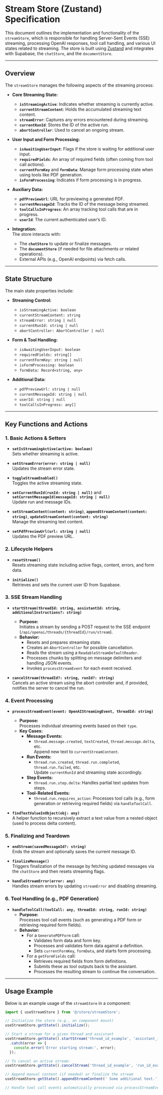 # Stream Store (Zustand) Specification

This document outlines the implementation and functionality of the `streamStore`, which is responsible for handling Server-Sent Events (SSE) streaming, processing OpenAI responses, tool call handling, and various UI states related to streaming. The store is built using [Zustand](https://github.com/pmndrs/zustand) and integrates with Supabase, the `chatStore`, and the `documentStore`.

---

## Overview

The `streamStore` manages the following aspects of the streaming process:

- **Core Streaming State:**
  - **`isStreamingActive`**: Indicates whether streaming is currently active.
  - **`currentStreamContent`**: Holds the accumulated streaming text content.
  - **`streamError`**: Captures any errors encountered during streaming.
  - **`currentRunId`**: Stores the ID of the active run.
  - **`abortController`**: Used to cancel an ongoing stream.

- **User Input and Form Processing:**
  - **`isAwaitingUserInput`**: Flags if the store is waiting for additional user input.
  - **`requiredFields`**: An array of required fields (often coming from tool call actions).
  - **`currentFormKey`** and **`formData`**: Manage form processing state when using tools like PDF generation.
  - **`isFormProcessing`**: Indicates if form processing is in progress.

- **Auxiliary Data:**
  - **`pdfPreviewUrl`**: URL for previewing a generated PDF.
  - **`currentMessageId`**: Tracks the ID of the message being streamed.
  - **`toolCallsInProgress`**: An array tracking tool calls that are in progress.
  - **`userId`**: The current authenticated user’s ID.

- **Integration:**  
  The store interacts with:
  - The **`chatStore`** to update or finalize messages.
  - The **`documentStore`** (if needed for file attachments or related operations).
  - External APIs (e.g., OpenAI endpoints) via fetch calls.

---

## State Structure

The main state properties include:

- **Streaming Control:**
  - `isStreamingActive: boolean`
  - `currentStreamContent: string`
  - `streamError: string | null`
  - `currentRunId: string | null`
  - `abortController: AbortController | null`

- **Form & Tool Handling:**
  - `isAwaitingUserInput: boolean`
  - `requiredFields: string[]`
  - `currentFormKey: string | null`
  - `isFormProcessing: boolean`
  - `formData: Record<string, any>`

- **Additional Data:**
  - `pdfPreviewUrl: string | null`
  - `currentMessageId: string | null`
  - `userId: string | null`
  - `toolCallsInProgress: any[]`

---

## Key Functions and Actions

### 1. Basic Actions & Setters

- **`setIsStreamingActive(active: boolean)`**  
  Sets whether streaming is active.

- **`setStreamError(error: string | null)`**  
  Updates the stream error state.

- **`toggleStreamEnabled()`**  
  Toggles the active streaming state.

- **`setCurrentRunId(runId: string | null)`** and **`setCurrentMessageId(messageId: string | null)`**  
  Update run and message IDs.

- **`setStreamContent(content: string)`**, **`appendStreamContent(content: string)`**, **`updateStreamContent(content: string)`**  
  Manage the streaming text content.

- **`setPdfPreviewUrl(url: string | null)`**  
  Updates the PDF preview URL.

### 2. Lifecycle Helpers

- **`resetStream()`**  
  Resets streaming state including active flags, content, errors, and form data.

- **`initialize()`**  
  Retrieves and sets the current user ID from Supabase.

### 3. SSE Stream Handling

- **`startStream(threadId: string, assistantId: string, additionalInstructions?: string)`**  
  - **Purpose:**  
    Initiates a stream by sending a POST request to the SSE endpoint (`/api/openai/threads/{threadId}/run/stream`).
  - **Behavior:**  
    - Resets and prepares streaming state.
    - Creates an `AbortController` for possible cancellation.
    - Reads the stream using a `ReadableStreamDefaultReader`.
    - Processes chunks by splitting on message delimiters and handling JSON events.
    - Invokes `processStreamEvent` for each event received.
    
- **`cancelStream(threadId?: string, runId?: string)`**  
  Cancels an active stream using the abort controller and, if provided, notifies the server to cancel the run.

### 4. Event Processing

- **`processStreamEvent(event: OpenAIStreamingEvent, threadId: string)`**  
  - **Purpose:**  
    Processes individual streaming events based on their `type`.
  - **Key Cases:**
    - **Message Events:**  
      - `thread.message.created`, `textCreated`, `thread.message.delta`, etc.  
        Append new text to `currentStreamContent`.
    - **Run Events:**  
      - `thread.run.created`, `thread.run.completed`, `thread.run.failed`, etc.  
        Update `currentRunId` and streaming state accordingly.
    - **Step Events:**  
      - `thread.run.step.delta`: Handles partial text updates from steps.
    - **Tool-Related Events:**  
      - `thread.run.requires_action`: Processes tool calls (e.g., form generation or retrieving required fields) via `handleToolCall`.

- **`findTextValueInObject(obj: any)`**  
  A helper function to recursively extract a text value from a nested object (used to process delta content).

### 5. Finalizing and Teardown

- **`endStream(savedMessageId?: string)`**  
  Ends the stream and optionally saves the current message ID.

- **`finalizeMessage()`**  
  Triggers finalization of the message by fetching updated messages via the `chatStore` and then resets streaming flags.

- **`handleStreamError(error: any)`**  
  Handles stream errors by updating `streamError` and disabling streaming.

### 6. Tool Handling (e.g., PDF Generation)

- **`handleToolCall(toolCall: any, threadId: string, runId: string)`**  
  - **Purpose:**  
    Processes tool call events (such as generating a PDF form or retrieving required form fields).
  - **Behavior:**  
    - For a `GeneratePDFForm` call:  
      - Validates form data and form key.
      - Processes and validates form data against a definition.
      - Sets `currentFormKey`, `formData`, and starts form processing.
    - For a `getFormFields` call:  
      - Retrieves required fields from form definitions.
      - Submits these as tool outputs back to the assistant.
      - Processes the resulting stream to continue the conversation.

---

## Usage Example

Below is an example usage of the `streamStore` in a component:

```typescript
import { useStreamStore } from '@/store/streamStore';

// Initialize the store (e.g., on component mount)
useStreamStore.getState().initialize();

// Start a stream for a given thread and assistant
useStreamStore.getState().startStream('thread_id_example', 'assistant_id_example', 'Additional instructions if needed')
  .catch(error => {
    console.error('Error starting stream:', error);
  });

// To cancel an active stream:
useStreamStore.getState().cancelStream('thread_id_example', 'run_id_example');

// Append manual content (if needed) or finalize the stream
useStreamStore.getState().appendStreamContent(' Some additional text.');

// Handle tool call events automatically processed via processStreamEvent.
